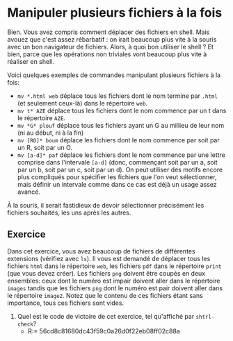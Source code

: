 # Manipuler plusieurs fichiers à la fois

Bien. Vous avez compris comment déplacer des fichiers en shell. Mais
avouez que c'est assez rébarbatif : on irait beaucoup plus vite à la
souris avec un bon navigateur de fichiers.  Alors, à quoi bon utiliser
le shell ? Et bien, parce que les opérations non triviales vont
beaucoup plus vite à réaliser en shell.

Voici quelques exemples de commandes manipulant plusieurs fichiers à la fois:

  * ```mv *.html web``` déplace tous les fichiers dont le nom termine par `.html` (et
    seulement ceux-là) dans le répertoire `web`.
  * ```mv t* AZE``` déplace tous les fichiers dont le nom commence par un t dans le répertoire `AZE`.
  * ```mv *G* plouf``` déplace tous les fichiers ayant un G au millieu de leur nom (ni au début, ni à la fin)
  * ```mv [RO]* boum``` déplace les fichiers dont le nom commence par soit par un R, soit par un O.
  * ```mv [a-d]* paf``` déplace les fichiers dont le nom commence par
    une lettre comprise dans l'intervale ```[a-d]``` (donc, commençant
    soit par un a, soit par un b, soit par un c, soit par un d). On
    peut utiliser des motifs encore plus compliqués pour spécifier les
    fichiers que l'on veut sélectionner, mais définir un intervale
    comme dans ce cas est déjà un usage assez avancé. 

À la souris, il serait fastidieux de devoir sélectionner précisément
les fichiers souhaités, les uns après les autres.

## Exercice 

Dans cet exercice, vous avez beaucoup de fichiers de différentes
extensions (vérifiez avec ```ls```). Il vous est demandé de déplacer
tous les fichiers `html` dans le répertoire `web`, les fichiers `pdf`
dans le répertoire `print` (que vous devez créer). Les fichiers `png`
doivent être coupés en deux ensembles: ceux dont le numéro est impair
doivent aller dans le répertoire `images` tandis que les fichiers
`png` dont le numéro est pair doivent aller dans le répertoire
`image2`. Notez que le contenu de ces fichiers étant sans importance,
tous ces fichiers sont vides.

1. Quel est le code de victoire de cet exercice, tel qu'affiché par ```shtrl-check```?
    - R:= 56cd8c81680dc43f59c0a26d0f22eb08ff02c88a

<div id="tg-feedback" class="alert" role="alert" style="display: none">

Avouez que pouvoir déplacer autant de fichiers en une seule commande
est tout de même agréable, non ?


Bravo! Vous fini cet exercice. Passez au suivant en tapant
```shutorial run viewing``` dans le terminal. Vous pouvez fermer
cette fenêtre.

</div>

<div id="tg-feedback" class="alert" role="alert" style="display: none">

Bravo! Vous fini cet exercice. Passez au suivant en tapant
```shutorial run viewing``` dans le terminal. Vous pouvez fermer
cette fenêtre.

</div>